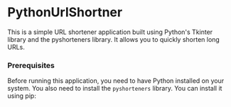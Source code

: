 # PythonUrlShortner
This is a simple URL shortener application built using Python's Tkinter library and the pyshorteners library. It allows you to quickly shorten long URLs.

### Prerequisites
Before running this application, you need to have Python installed on your system. You also need to install the `pyshorteners` library. You can install it using pip:
